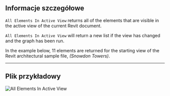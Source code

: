 ## Informacje szczegółowe
`All Elements In Active View` returns all of the elements that are visible in the active view of the current Revit document.

`All Elements In Active View` will return a new list if the view has changed and the graph has been run.

In the example below, 11 elements are returned for the starting view of the Revit architectural sample file, _(Snowdon Towers)_.
___
## Plik przykładowy

![All Elements In Active View](./DSRevitNodesUI.ElementsInView_img.jpg)

